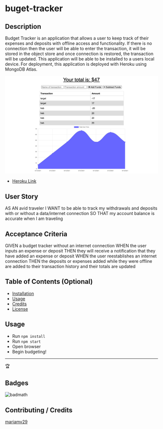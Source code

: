 # buget-tracker


## Description 
Budget Tracker is an application that allows a user to keep track of their expenses and deposits with offline access and functionality. If there is no connection then the user will be able to enter the transaction, it will be stored in the object store and once connection is restored, the transaction will be updated. This application will be able to be installed to a users local device. For deployment, this application is deployed with Heroku using MongoDB Atlas. 

![screeshot](./images/screenshot.jpg)
* [Heroku Link](https://rocky-forest-04357.herokuapp.com/)

## User Story 
AS AN avid traveler
I WANT to be able to track my withdrawals and deposits with or without a data/internet connection
SO THAT my account balance is accurate when I am traveling 

## Acceptance Criteria 
GIVEN a budget tracker without an internet connection
WHEN the user inputs an expense or deposit
THEN they will receive a notification that they have added an expense or deposit
WHEN the user reestablishes an internet connection
THEN the deposits or expenses added while they were offline are added to their transaction history and their totals are updated


## Table of Contents (Optional)



* [Installation](#installation)
* [Usage](#usage)
* [Credits](#credits)
* [License](#license)


## Usage 
* Run `npm install` 
* Run `npm start`
* Open browser 
* Begin budgeting!

---

🏆 
## Badges

![badmath](https://img.shields.io/github/languages/top/nielsenjared/badmath)

## Contributing / Credits

[mariamv29](https://github.com/mariamv29/README-generator.git)
